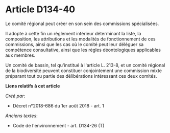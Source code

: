 # Article D134-40

Le comité régional peut créer en son sein des commissions spécialisées.

Il adopte à cette fin un règlement intérieur déterminant la liste, la composition, les attributions et les modalités de
fonctionnement de ces commissions, ainsi que les cas où le comité peut leur déléguer sa compétence consultative, ainsi que
les règles déontologiques applicables aux membres.

Un comité de bassin, tel qu'institué à l'article L. 213-8, et un comité régional de la biodiversité peuvent constituer
conjointement une commission mixte préparant tout ou partie des délibérations intéressant ces deux comités.

**Liens relatifs à cet article**

_Créé par_:

  - Décret n°2018-686 du 1er août 2018 - art. 1

_Anciens textes_:

  - Code de l'environnement - art. D134-26 (T)

